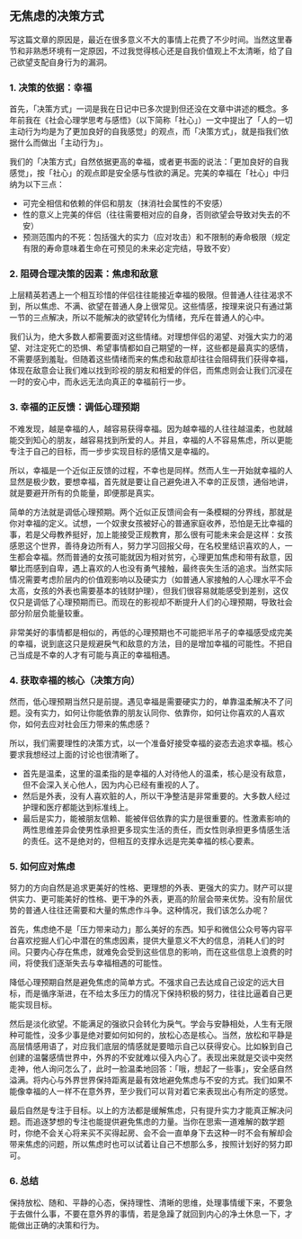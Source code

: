 ## 无焦虑的决策方式

写这篇文章的原因是，最近在很多意义不大的事情上花费了不少时间。当然这里春节和非熟悉环境有一定原因，不过我觉得核心还是自我价值观上不太清晰，给了自己欲望支配自身行为的漏洞。

### 1. 决策的依据：幸福

首先，「决策方式」一词是我在日记中已多次提到但还没在文章中讲述的概念。多年前我在《社会心理学思考与感悟》（以下简称「社心」）一文中提出了「人的一切主动行为均是为了更加良好的自我感觉」的观点，而「决策方式」，就是指我们依据什么而做出「主动行为」。

我们的「决策方式」自然依据更高的幸福，或者更书面的说法：「更加良好的自我感觉」，按「社心」的观点即是安全感与性欲的满足。完美的幸福在「社心」中归纳为以下三点：

- 可完全相信和依赖的伴侣和朋友（抹消社会属性的不安感）
- 性的意义上完美的伴侣（往往需要相对应的自身，否则欲望会导致对失去的不安）
- 预测范围内的不死：包括强大的实力（应对攻击）和不限制的寿命极限（规定有限的寿命意味着生命在可预见的未来必定完结，导致不安）

### 2. 阻碍合理决策的因素：焦虑和敌意

上层精英若遇上一个相互珍惜的伴侣往往能接近幸福的极限。但普通人往往渴求不到，所以焦虑、不满、欲望在普通人身上很常见。这些情感，按理来说只有通过第一节的三点解决，所以不能解决的欲望转化为情绪，充斥在普通人的心中。

我们认为，绝大多数人都需要面对这些情绪。对理想伴侣的渴望、对强大实力的渴望、对注定死亡的恐惧、希望事情都如自己期望的一样，这些都是最真实的感情，不需要感到羞耻。但随着这些情绪而来的焦虑和敌意却往往会阻碍我们获得幸福，体现在敌意会让我们难以找到珍视的朋友和相爱的伴侣，而焦虑则会让我们沉浸在一时的安心中，而永远无法向真正的幸福前行一步。

### 3. 幸福的正反馈：调低心理预期

不难发现，越是幸福的人，越容易获得幸福。因为越幸福的人往往越温柔，也就越能交到知心的朋友，越容易找到所爱的人。并且，幸福的人不容易焦虑，所以更能专注于自己的目标，而一步步实现目标的感情又是幸福的。

所以，幸福是一个近似正反馈的过程，不幸也是同样。然而人生一开始就幸福的人显然是极少数，要想幸福，首先就是要让自己避免进入不幸的正反馈，通俗地讲，就是要避开所有的负能量，即便那是真实。

简单的方法就是调低心理预期。两个近似正反馈间会有一条模糊的分界线，那就是你对幸福的定义。试想，一个奴隶女孩被好心的普通家庭收养，恐怕是无比幸福的事，若是父母教养挺好，加上能接受正规教育，那么很有可能未来会是这样：女孩感恩这个世界，善待身边所有人，努力学习回报父母，在名校里结识喜欢的人，一生都会幸福。然而普通的女孩可能就因为相对贫穷，心理更加焦虑和带有敌意，因攀比而感到自卑，遇上喜欢的人也没有勇气接触，最终丧失生活的追求。当然实际情况需要考虑阶层内的价值观影响以及硬实力（如普通人家接触的人心理水平不会太高，女孩的外表也需要基本的钱财护理），但我们很容易就能感受到差别，这仅仅只是调低了心理预期而已。而现在的影视却不断提升人们的心理预期，导致社会部分阶层负能量较重。

非常美好的事情都是相似的，再低的心理预期也不可能把半吊子的幸福感受成完美的幸福，说到底这只是规避戾气和敌意的方法，目的是增加幸福的可能性。不把自己当成是不幸的人才有可能与真正的幸福相遇。

### 4. 获取幸福的核心（决策方向）

然而，低心理预期当然只是前提。遇见幸福是需要硬实力的，单靠温柔解决不了问题。没有实力，如何让你能依靠的朋友认同你、依靠你，如何让你喜欢的人喜欢你，如何去应对社会压力带来的焦虑感？

所以，我们需要理性的决策方式，以一个准备好接受幸福的姿态去追求幸福。核心要求我想经过上面的讨论也很清晰了。

- 首先是温柔，这里的温柔指的是幸福的人对待他人的温柔，核心是没有敌意，但不会深入关心他人，因为内心已经有重视的人了。
- 然后是外表，没有人喜欢脏的人，所以干净整洁是非常重要的。大多数人经过护理和医疗都能达到标准线上。
- 最后是实力，能被朋友信赖、能被伴侣依靠的实力是很重要的。性激素影响的两性思维差异会使男性承担更多现实生活的责任，而女性则承担更多情感生活的责任。这不是绝对的，但相互的支撑永远是完美幸福的核心要素。

### 5. 如何应对焦虑

努力的方向自然是追求更美好的性格、更理想的外表、更强大的实力。财产可以提供实力、更可能美好的性格、更干净的外表，更高的阶层会带来优势。没有阶层优势的普通人往往还需要和大量的焦虑作斗争。这种情况，我们该怎么办呢？

首先，焦虑绝不是「压力带来动力」那么美好的东西。知乎和微信公众号等内容平台喜欢挖掘人们心中潜在的焦虑因素，提供大量意义不大的信息，消耗人们的时间。只要内心存在焦虑，就难免会受到这些信息的影响，而在这些信息上浪费的时间，将使我们逐渐失去与幸福相遇的可能性。

降低心理预期自然是避免焦虑的简单方式。不强求自己去达成自己设定的远大目标，而是循序渐进，在不给太多压力的情况下保持积极的努力，往往比逼着自己更能实现目标。

然后是淡化欲望。不能满足的强欲只会转化为戾气。学会与安静相处，人生有无限种可能性，没多少事是绝对要如何如何的，放松心态是核心。当然，放松和平静是高层情感用语了，对应我们底层的情感就是要暗示自己以获得安心。比如躲到自己创建的温馨感情世界中，外界的不安就难以侵入内心了。表现出来就是交谈中突然走神，他人询问怎么了，此时一脸温柔地回答：「哦，想起了一些事」，安全感自然溢满。将内心与外界世界保持距离是最有效地避免焦虑与不安的方式。我们如果不能像幸福的人一样不在意外界，至少我们可以背对着它来表现出心有所定的感觉。

最后自然是专注于目标。以上的方法都是缓解焦虑，只有提升实力才能真正解决问题。而追逐梦想的专注也能提供避免焦虑的力量。当你在思索一道难解的数学题时，你绝不会关心将来买不买得起房、会不会一直单身下去这种一时不会有解却会带来焦虑的问题，所以焦虑时也可以试着让自己不想那么多，按照计划好的努力即可。

### 6. 总结

保持放松、随和、平静的心态，保持理性、清晰的思维，处理事情缓下来，不要急于去做什么事，不要在意外界的事情，若是急躁了就回到内心的净土休息一下，才能做出正确的决策和行为。



















